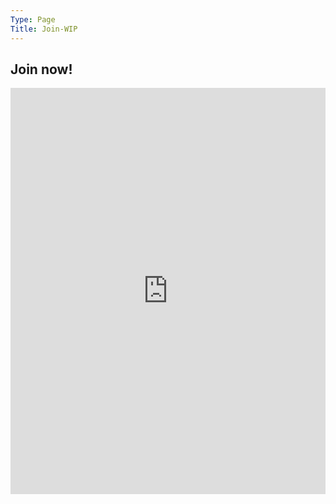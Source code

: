 ```yaml
---
Type: Page
Title: Join-WIP
---
```


## Join now!

<iframe src="https://docs.google.com/forms/d/e/1FAIpQLSdCo7EDyJ_WM9DSkdk0BWKPmpaMC7Mv7sP5UEhh89PHyTbr7Q/viewform?embedded=true" width="100%" height="650" frameborder="0" marginheight="0" marginwidth="0">Loading…</iframe>